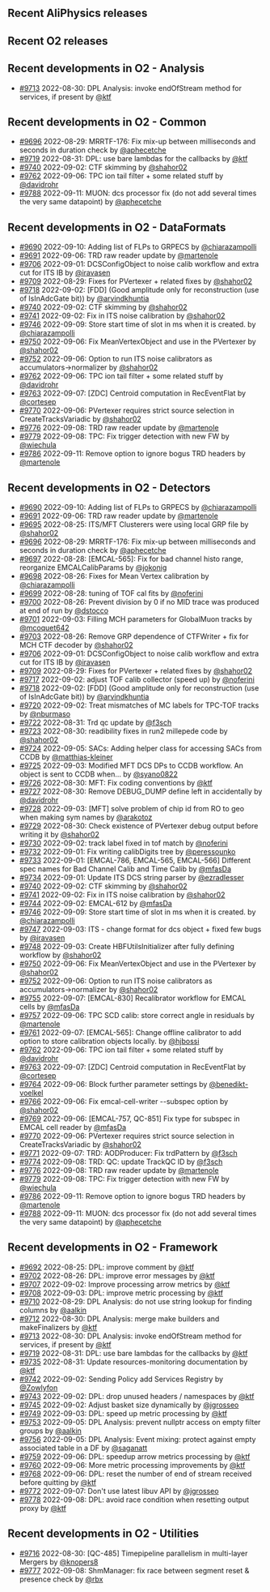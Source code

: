 ## Recent AliPhysics releases
## Recent O2 releases
## Recent developments in O2 - Analysis
- [\#9713](https://github.com/AliceO2Group/AliceO2/pull/9713) 2022-08-30: DPL Analysis: invoke endOfStream method for services, if present by [@ktf](https://github.com/ktf)
## Recent developments in O2 - Common
- [\#9696](https://github.com/AliceO2Group/AliceO2/pull/9696) 2022-08-29: MRRTF-176: Fix mix-up between milliseconds and seconds in duration check by [@aphecetche](https://github.com/aphecetche)
- [\#9719](https://github.com/AliceO2Group/AliceO2/pull/9719) 2022-08-31: DPL: use bare lambdas for the callbacks by [@ktf](https://github.com/ktf)
- [\#9740](https://github.com/AliceO2Group/AliceO2/pull/9740) 2022-09-02: CTF skimming  by [@shahor02](https://github.com/shahor02)
- [\#9762](https://github.com/AliceO2Group/AliceO2/pull/9762) 2022-09-06: TPC ion tail filter + some related stuff by [@davidrohr](https://github.com/davidrohr)
- [\#9788](https://github.com/AliceO2Group/AliceO2/pull/9788) 2022-09-11: MUON: dcs processor fix (do not add several times the very same datapoint) by [@aphecetche](https://github.com/aphecetche)
## Recent developments in O2 - DataFormats
- [\#9690](https://github.com/AliceO2Group/AliceO2/pull/9690) 2022-09-10: Adding list of FLPs to GRPECS by [@chiarazampolli](https://github.com/chiarazampolli)
- [\#9691](https://github.com/AliceO2Group/AliceO2/pull/9691) 2022-09-06: TRD raw reader update by [@martenole](https://github.com/martenole)
- [\#9706](https://github.com/AliceO2Group/AliceO2/pull/9706) 2022-09-01: DCSConfigObject to noise calib workflow and extra cut for ITS IB by [@iravasen](https://github.com/iravasen)
- [\#9709](https://github.com/AliceO2Group/AliceO2/pull/9709) 2022-08-29: Fixes for PVertexer + related fixes by [@shahor02](https://github.com/shahor02)
- [\#9718](https://github.com/AliceO2Group/AliceO2/pull/9718) 2022-09-02: [FDD] (Good amplitude only for reconstruction (use of IsInAdcGate bit)) by [@arvindkhuntia](https://github.com/arvindkhuntia)
- [\#9740](https://github.com/AliceO2Group/AliceO2/pull/9740) 2022-09-02: CTF skimming  by [@shahor02](https://github.com/shahor02)
- [\#9741](https://github.com/AliceO2Group/AliceO2/pull/9741) 2022-09-02: Fix in ITS noise calibration by [@shahor02](https://github.com/shahor02)
- [\#9746](https://github.com/AliceO2Group/AliceO2/pull/9746) 2022-09-09: Store start time of slot in ms when it is created. by [@chiarazampolli](https://github.com/chiarazampolli)
- [\#9750](https://github.com/AliceO2Group/AliceO2/pull/9750) 2022-09-06: Fix MeanVertexObject and use in the PVertexer by [@shahor02](https://github.com/shahor02)
- [\#9752](https://github.com/AliceO2Group/AliceO2/pull/9752) 2022-09-06: Option to run ITS noise calibrators as accumulators->normalizer by [@shahor02](https://github.com/shahor02)
- [\#9762](https://github.com/AliceO2Group/AliceO2/pull/9762) 2022-09-06: TPC ion tail filter + some related stuff by [@davidrohr](https://github.com/davidrohr)
- [\#9763](https://github.com/AliceO2Group/AliceO2/pull/9763) 2022-09-07: [ZDC] Centroid computation in RecEventFlat by [@cortesep](https://github.com/cortesep)
- [\#9770](https://github.com/AliceO2Group/AliceO2/pull/9770) 2022-09-06: PVertexer requires strict source selection in CreateTracksVariadic by [@shahor02](https://github.com/shahor02)
- [\#9776](https://github.com/AliceO2Group/AliceO2/pull/9776) 2022-09-08: TRD raw reader update by [@martenole](https://github.com/martenole)
- [\#9779](https://github.com/AliceO2Group/AliceO2/pull/9779) 2022-09-08: TPC: Fix trigger detection with new FW by [@wiechula](https://github.com/wiechula)
- [\#9786](https://github.com/AliceO2Group/AliceO2/pull/9786) 2022-09-11: Remove option to ignore bogus TRD headers by [@martenole](https://github.com/martenole)
## Recent developments in O2 - Detectors
- [\#9690](https://github.com/AliceO2Group/AliceO2/pull/9690) 2022-09-10: Adding list of FLPs to GRPECS by [@chiarazampolli](https://github.com/chiarazampolli)
- [\#9691](https://github.com/AliceO2Group/AliceO2/pull/9691) 2022-09-06: TRD raw reader update by [@martenole](https://github.com/martenole)
- [\#9695](https://github.com/AliceO2Group/AliceO2/pull/9695) 2022-08-25: ITS/MFT Clusterers were using local GRP file by [@shahor02](https://github.com/shahor02)
- [\#9696](https://github.com/AliceO2Group/AliceO2/pull/9696) 2022-08-29: MRRTF-176: Fix mix-up between milliseconds and seconds in duration check by [@aphecetche](https://github.com/aphecetche)
- [\#9697](https://github.com/AliceO2Group/AliceO2/pull/9697) 2022-08-28: [EMCAL-565]: Fix for bad channel histo range, reorganize EMCALCalibParams by [@jokonig](https://github.com/jokonig)
- [\#9698](https://github.com/AliceO2Group/AliceO2/pull/9698) 2022-08-26: Fixes for Mean Vertex calibration by [@chiarazampolli](https://github.com/chiarazampolli)
- [\#9699](https://github.com/AliceO2Group/AliceO2/pull/9699) 2022-08-28: tuning of TOF cal fits by [@noferini](https://github.com/noferini)
- [\#9700](https://github.com/AliceO2Group/AliceO2/pull/9700) 2022-08-26: Prevent division by 0 if no MID trace was produced at end of run by [@dstocco](https://github.com/dstocco)
- [\#9701](https://github.com/AliceO2Group/AliceO2/pull/9701) 2022-09-03: Filling MCH parameters for GlobalMuon tracks by [@mcoquet642](https://github.com/mcoquet642)
- [\#9703](https://github.com/AliceO2Group/AliceO2/pull/9703) 2022-08-26: Remove GRP dependence of CTFWriter + fix for MCH CTF decoder by [@shahor02](https://github.com/shahor02)
- [\#9706](https://github.com/AliceO2Group/AliceO2/pull/9706) 2022-09-01: DCSConfigObject to noise calib workflow and extra cut for ITS IB by [@iravasen](https://github.com/iravasen)
- [\#9709](https://github.com/AliceO2Group/AliceO2/pull/9709) 2022-08-29: Fixes for PVertexer + related fixes by [@shahor02](https://github.com/shahor02)
- [\#9717](https://github.com/AliceO2Group/AliceO2/pull/9717) 2022-09-02: adjust TOF calib collector (speed up) by [@noferini](https://github.com/noferini)
- [\#9718](https://github.com/AliceO2Group/AliceO2/pull/9718) 2022-09-02: [FDD] (Good amplitude only for reconstruction (use of IsInAdcGate bit)) by [@arvindkhuntia](https://github.com/arvindkhuntia)
- [\#9720](https://github.com/AliceO2Group/AliceO2/pull/9720) 2022-09-02: Treat mismatches of MC labels for TPC-TOF tracks by [@nburmaso](https://github.com/nburmaso)
- [\#9722](https://github.com/AliceO2Group/AliceO2/pull/9722) 2022-08-31: Trd qc update by [@f3sch](https://github.com/f3sch)
- [\#9723](https://github.com/AliceO2Group/AliceO2/pull/9723) 2022-08-30: readibility fixes in run2 millepede code by [@shahor02](https://github.com/shahor02)
- [\#9724](https://github.com/AliceO2Group/AliceO2/pull/9724) 2022-09-05: SACs: Adding helper class for accessing SACs from CCDB by [@matthias-kleiner](https://github.com/matthias-kleiner)
- [\#9725](https://github.com/AliceO2Group/AliceO2/pull/9725) 2022-09-03: Modified MFT DCS DPs to CCDB workflow. An object is sent to CCDB when… by [@syano0822](https://github.com/syano0822)
- [\#9726](https://github.com/AliceO2Group/AliceO2/pull/9726) 2022-08-30: MFT: Fix coding conventions by [@ktf](https://github.com/ktf)
- [\#9727](https://github.com/AliceO2Group/AliceO2/pull/9727) 2022-08-30: Remove DEBUG_DUMP define left in accidentally by [@davidrohr](https://github.com/davidrohr)
- [\#9728](https://github.com/AliceO2Group/AliceO2/pull/9728) 2022-09-03: [MFT] solve problem of chip id from RO to geo when making sym names by [@arakotoz](https://github.com/arakotoz)
- [\#9729](https://github.com/AliceO2Group/AliceO2/pull/9729) 2022-08-30: Check existence of PVertexer debug output before writing it by [@shahor02](https://github.com/shahor02)
- [\#9730](https://github.com/AliceO2Group/AliceO2/pull/9730) 2022-09-02: track label fixed in tof match by [@noferini](https://github.com/noferini)
- [\#9732](https://github.com/AliceO2Group/AliceO2/pull/9732) 2022-09-01: Fix writing calibDigits tree by [@peressounko](https://github.com/peressounko)
- [\#9733](https://github.com/AliceO2Group/AliceO2/pull/9733) 2022-09-01: [EMCAL-786, EMCAL-565, EMCAL-566] Different spec names for Bad Channel Calib and Time Calib by [@mfasDa](https://github.com/mfasDa)
- [\#9734](https://github.com/AliceO2Group/AliceO2/pull/9734) 2022-09-01: Update ITS DCS string parser by [@ezradlesser](https://github.com/ezradlesser)
- [\#9740](https://github.com/AliceO2Group/AliceO2/pull/9740) 2022-09-02: CTF skimming  by [@shahor02](https://github.com/shahor02)
- [\#9741](https://github.com/AliceO2Group/AliceO2/pull/9741) 2022-09-02: Fix in ITS noise calibration by [@shahor02](https://github.com/shahor02)
- [\#9744](https://github.com/AliceO2Group/AliceO2/pull/9744) 2022-09-02: EMCAL-612 by [@mfasDa](https://github.com/mfasDa)
- [\#9746](https://github.com/AliceO2Group/AliceO2/pull/9746) 2022-09-09: Store start time of slot in ms when it is created. by [@chiarazampolli](https://github.com/chiarazampolli)
- [\#9747](https://github.com/AliceO2Group/AliceO2/pull/9747) 2022-09-03: ITS - change format for dcs object + fixed few bugs by [@iravasen](https://github.com/iravasen)
- [\#9748](https://github.com/AliceO2Group/AliceO2/pull/9748) 2022-09-03: Create HBFUtilsInitializer after fully defining workflow by [@shahor02](https://github.com/shahor02)
- [\#9750](https://github.com/AliceO2Group/AliceO2/pull/9750) 2022-09-06: Fix MeanVertexObject and use in the PVertexer by [@shahor02](https://github.com/shahor02)
- [\#9752](https://github.com/AliceO2Group/AliceO2/pull/9752) 2022-09-06: Option to run ITS noise calibrators as accumulators->normalizer by [@shahor02](https://github.com/shahor02)
- [\#9755](https://github.com/AliceO2Group/AliceO2/pull/9755) 2022-09-07: [EMCAL-830] Recalibrator workflow for EMCAL cells by [@mfasDa](https://github.com/mfasDa)
- [\#9757](https://github.com/AliceO2Group/AliceO2/pull/9757) 2022-09-06: TPC SCD calib: store correct angle in residuals by [@martenole](https://github.com/martenole)
- [\#9761](https://github.com/AliceO2Group/AliceO2/pull/9761) 2022-09-07: [EMCAL-565]: Change offline calibrator to add option to store calibration objects locally. by [@hjbossi](https://github.com/hjbossi)
- [\#9762](https://github.com/AliceO2Group/AliceO2/pull/9762) 2022-09-06: TPC ion tail filter + some related stuff by [@davidrohr](https://github.com/davidrohr)
- [\#9763](https://github.com/AliceO2Group/AliceO2/pull/9763) 2022-09-07: [ZDC] Centroid computation in RecEventFlat by [@cortesep](https://github.com/cortesep)
- [\#9764](https://github.com/AliceO2Group/AliceO2/pull/9764) 2022-09-06: Block further parameter settings by [@benedikt-voelkel](https://github.com/benedikt-voelkel)
- [\#9766](https://github.com/AliceO2Group/AliceO2/pull/9766) 2022-09-06: Fix emcal-cell-writer --subspec option by [@shahor02](https://github.com/shahor02)
- [\#9769](https://github.com/AliceO2Group/AliceO2/pull/9769) 2022-09-06: [EMCAL-757, QC-851] Fix type for subspec in EMCAL cell reader by [@mfasDa](https://github.com/mfasDa)
- [\#9770](https://github.com/AliceO2Group/AliceO2/pull/9770) 2022-09-06: PVertexer requires strict source selection in CreateTracksVariadic by [@shahor02](https://github.com/shahor02)
- [\#9771](https://github.com/AliceO2Group/AliceO2/pull/9771) 2022-09-07: TRD: AODProducer: Fix trdPattern by [@f3sch](https://github.com/f3sch)
- [\#9774](https://github.com/AliceO2Group/AliceO2/pull/9774) 2022-09-08: TRD: QC: update TrackQC ID by [@f3sch](https://github.com/f3sch)
- [\#9776](https://github.com/AliceO2Group/AliceO2/pull/9776) 2022-09-08: TRD raw reader update by [@martenole](https://github.com/martenole)
- [\#9779](https://github.com/AliceO2Group/AliceO2/pull/9779) 2022-09-08: TPC: Fix trigger detection with new FW by [@wiechula](https://github.com/wiechula)
- [\#9786](https://github.com/AliceO2Group/AliceO2/pull/9786) 2022-09-11: Remove option to ignore bogus TRD headers by [@martenole](https://github.com/martenole)
- [\#9788](https://github.com/AliceO2Group/AliceO2/pull/9788) 2022-09-11: MUON: dcs processor fix (do not add several times the very same datapoint) by [@aphecetche](https://github.com/aphecetche)
## Recent developments in O2 - Framework
- [\#9692](https://github.com/AliceO2Group/AliceO2/pull/9692) 2022-08-25: DPL: improve comment by [@ktf](https://github.com/ktf)
- [\#9702](https://github.com/AliceO2Group/AliceO2/pull/9702) 2022-08-26: DPL: improve error messages by [@ktf](https://github.com/ktf)
- [\#9707](https://github.com/AliceO2Group/AliceO2/pull/9707) 2022-09-02: Improve processing arrow metrics by [@ktf](https://github.com/ktf)
- [\#9708](https://github.com/AliceO2Group/AliceO2/pull/9708) 2022-09-03: DPL: improve metric processing by [@ktf](https://github.com/ktf)
- [\#9710](https://github.com/AliceO2Group/AliceO2/pull/9710) 2022-08-29: DPL Analysis: do not use string lookup for finding columns by [@aalkin](https://github.com/aalkin)
- [\#9712](https://github.com/AliceO2Group/AliceO2/pull/9712) 2022-08-30: DPL Analysis: merge make builders and makeFinalizers by [@ktf](https://github.com/ktf)
- [\#9713](https://github.com/AliceO2Group/AliceO2/pull/9713) 2022-08-30: DPL Analysis: invoke endOfStream method for services, if present by [@ktf](https://github.com/ktf)
- [\#9719](https://github.com/AliceO2Group/AliceO2/pull/9719) 2022-08-31: DPL: use bare lambdas for the callbacks by [@ktf](https://github.com/ktf)
- [\#9735](https://github.com/AliceO2Group/AliceO2/pull/9735) 2022-08-31: Update resources-monitoring documentation by [@ktf](https://github.com/ktf)
- [\#9742](https://github.com/AliceO2Group/AliceO2/pull/9742) 2022-09-02: Sending Policy add Services Registry by [@Zowlyfon](https://github.com/Zowlyfon)
- [\#9743](https://github.com/AliceO2Group/AliceO2/pull/9743) 2022-09-02: DPL: drop unused headers / namespaces by [@ktf](https://github.com/ktf)
- [\#9745](https://github.com/AliceO2Group/AliceO2/pull/9745) 2022-09-02: Adjust basket size dynamically by [@jgrosseo](https://github.com/jgrosseo)
- [\#9749](https://github.com/AliceO2Group/AliceO2/pull/9749) 2022-09-03: DPL: speed up metric processing by [@ktf](https://github.com/ktf)
- [\#9753](https://github.com/AliceO2Group/AliceO2/pull/9753) 2022-09-05: DPL Analysis: prevent nullptr access on empty filter groups by [@aalkin](https://github.com/aalkin)
- [\#9756](https://github.com/AliceO2Group/AliceO2/pull/9756) 2022-09-05: DPL Analysis: Event mixing: protect against empty associated table in a DF by [@saganatt](https://github.com/saganatt)
- [\#9759](https://github.com/AliceO2Group/AliceO2/pull/9759) 2022-09-06: DPL: speedup arrow metrics processing by [@ktf](https://github.com/ktf)
- [\#9760](https://github.com/AliceO2Group/AliceO2/pull/9760) 2022-09-06: More metric processing improvements by [@ktf](https://github.com/ktf)
- [\#9768](https://github.com/AliceO2Group/AliceO2/pull/9768) 2022-09-06: DPL: reset the number of end of stream received before quitting by [@ktf](https://github.com/ktf)
- [\#9772](https://github.com/AliceO2Group/AliceO2/pull/9772) 2022-09-07: Don't use latest libuv API by [@jgrosseo](https://github.com/jgrosseo)
- [\#9778](https://github.com/AliceO2Group/AliceO2/pull/9778) 2022-09-08: DPL: avoid race condition when resetting output proxy by [@ktf](https://github.com/ktf)
## Recent developments in O2 - Utilities
- [\#9716](https://github.com/AliceO2Group/AliceO2/pull/9716) 2022-08-30: [QC-485] Timepipeline parallelism in multi-layer Mergers by [@knopers8](https://github.com/knopers8)
- [\#9777](https://github.com/AliceO2Group/AliceO2/pull/9777) 2022-09-08: ShmManager: fix race between segment reset & presence check by [@rbx](https://github.com/rbx)
